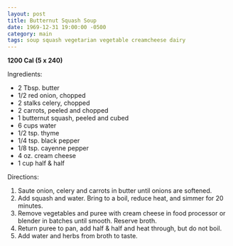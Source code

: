 ```yaml
---
layout: post
title: Butternut Squash Soup
date: 1969-12-31 19:00:00 -0500
category: main
tags: soup squash vegetarian vegetable creamcheese dairy
---
```

<b>1200 Cal (5 x 240)</b>
<p>Ingredients:</p><ul>
<li>2 Tbsp.	butter</li>
<li>1/2	red onion, chopped</li>
<li>2	stalks celery, chopped</li>
<li>2	carrots, peeled and chopped</li>
<li>1	butternut squash, peeled and cubed</li>
<li>6 cups	water</li>
<li>1/2 tsp.	thyme</li>
<li>1/4 tsp.	black pepper</li>
<li>1/8 tsp.	cayenne pepper</li>
<li>4 oz.	cream cheese</li>
<li>1 cup	half & half</li>
</ul>
<p>Directions:</p>
<ol>
<li>Saute onion, celery and carrots in butter until onions are softened.</li>
<li>Add squash and water.  Bring to a boil, reduce heat, and simmer for 20 minutes.</li>
<li>Remove vegetables and puree with cream cheese in food processor or blender in batches until smooth.  Reserve broth.</li>
<li>Return puree to pan, add half & half and heat through, but do not boil.</li>
<li>Add water and herbs from broth to taste.</li>
</ol>
